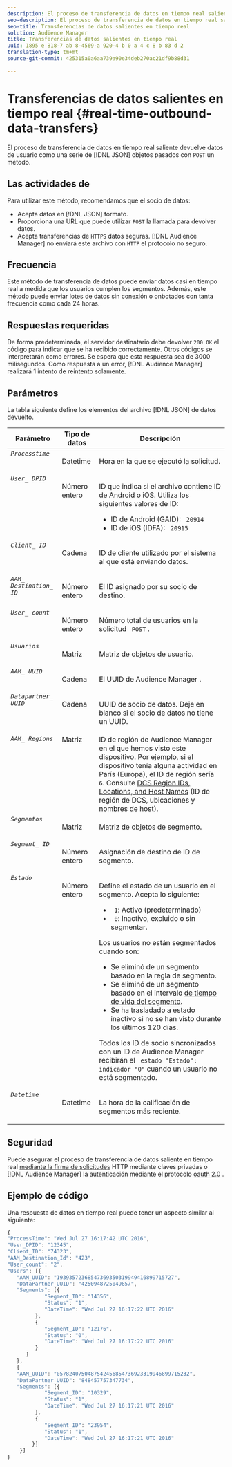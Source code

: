 ```yaml
---
description: El proceso de transferencia de datos en tiempo real saliente devuelve datos de usuario como una serie de objetos JSON pasados con un método POST.
seo-description: El proceso de transferencia de datos en tiempo real saliente devuelve datos de usuario como una serie de objetos JSON pasados con un método POST.
seo-title: Transferencias de datos salientes en tiempo real
solution: Audience Manager
title: Transferencias de datos salientes en tiempo real
uuid: 1895 e 818-7 ab 8-4569-a 920-4 b 0 a 4 c 8 b 83 d 2
translation-type: tm+mt
source-git-commit: 425315a0a6aa739a90e34deb270ac21df9b88d31

---
```



# Transferencias de datos salientes en tiempo real {#real-time-outbound-data-transfers}

El proceso de transferencia de datos en tiempo real saliente devuelve datos de usuario como una serie de [!DNL JSON] objetos pasados con `POST` un método.

<!-- c_outbound_json.xml -->

## Las actividades de

Para utilizar este método, recomendamos que el socio de datos:

* Acepta datos en [!DNL JSON] formato.
* Proporciona una URL que puede utilizar `POST` la llamada para devolver datos.
* Acepta transferencias de `HTTPS` datos seguras. [!DNL Audience Manager] no enviará este archivo con `HTTP` el protocolo no seguro.

## Frecuencia

Este método de transferencia de datos puede enviar datos casi en tiempo real a medida que los usuarios cumplen los segmentos. Además, este método puede enviar lotes de datos sin conexión o onbotados con tanta frecuencia como cada 24 horas.

## Respuestas requeridas

De forma predeterminada, el servidor destinatario debe devolver `200 OK` el código para indicar que se ha recibido correctamente. Otros códigos se interpretarán como errores. Se espera que esta respuesta sea de 3000 milisegundos. Como respuesta a un error, [!DNL Audience Manager] realizará 1 intento de reintento solamente.

## Parámetros

La tabla siguiente define los elementos del archivo [!DNL JSON] de datos devuelto.

<table id="table_68475F9D01ED4A44B5909234114AEDE2"> 
 <thead> 
  <tr> 
   <th colname="col1" class="entry"> Parámetro </th> 
   <th colname="col2" class="entry"> Tipo de datos </th> 
   <th colname="col3" class="entry"> Descripción </th> 
  </tr>
 </thead>
 <tbody> 
  <tr valign="top"> 
   <td colname="col1"> <code><i>Processtime</i></code> </td> 
   <td colname="col2"> <p>Datetime </p> </td> 
   <td colname="col3"> <p>Hora en la que se ejecutó la solicitud. </p> </td> 
  </tr> 
  <tr valign="top"> 
   <td colname="col1"><code><i>User_ DPID</i></code> </td> 
   <td colname="col2"> <p>Número entero </p> </td> 
   <td colname="col3"> <p>ID que indica si el archivo contiene ID de Android o iOS. Utiliza los siguientes valores de ID: </p> 
    <ul id="ul_159306B0CF304DE0B9A9836D41263E70"> 
     <li id="li_46F9F4F9DDC34AB683AE2DF0317FBCAC">ID de Android (GAID): <code> 20914</code> </li> 
     <li id="li_57DEB2A7B9024A94A0E302EEA967AB0B">ID de iOS (IDFA): <code> 20915</code> </li> 
    </ul> </td> 
  </tr> 
  <tr valign="top"> 
   <td colname="col1"><code><i>Client_ ID</i></code> </td> 
   <td colname="col2"> <p>Cadena </p> </td> 
   <td colname="col3"> <p>ID de cliente utilizado por el sistema al que está enviando datos. </p> </td> 
  </tr> 
  <tr valign="top"> 
   <td colname="col1"><code><i>AAM_ Destination_ ID</i></code> </td> 
   <td colname="col2"> <p>Número entero </p> </td> 
   <td colname="col3"> <p>El ID asignado por su socio de destino. </p> </td> 
  </tr> 
  <tr valign="top"> 
   <td colname="col1"><code><i>User_ count</i></code> </td> 
   <td colname="col2"> <p>Número entero </p> </td> 
   <td colname="col3"> <p>Número total de usuarios en la solicitud <code> POST</code> . </p> </td> 
  </tr> 
  <tr valign="top"> 
   <td colname="col1"><code><i>Usuarios</i></code> </td> 
   <td colname="col2"> <p>Matriz </p> </td> 
   <td colname="col3"> <p>Matriz de objetos de usuario. </p> </td> 
  </tr> 
  <tr valign="top"> 
   <td colname="col1"><code><i>AAM_ UUID</i></code> </td> 
   <td colname="col2"> <p>Cadena </p> </td> 
   <td colname="col3"> <p>El UUID <span class="keyword"> de Audience Manager</span> . </p> </td> 
  </tr> 
  <tr valign="top"> 
   <td colname="col1"><code><i>Datapartner_ UUID</i></code> </td> 
   <td colname="col2"> <p>Cadena </p> </td> 
   <td colname="col3"> <p>UUID de socio de datos. Deje en blanco si el socio de datos no tiene un UUID. </p> </td> 
  </tr> 
  <tr valign="top"> 
   <td colname="col1"><code><i>AAM_ Regions</i></code> </td> 
   <td colname="col2"> Matriz </td> 
   <td colname="col3"> ID de región <span class="keyword"> de Audience Manager</span> en el que hemos visto este dispositivo. Por ejemplo, si el dispositivo tenía alguna actividad en París (Europa), el ID de región sería <code> 6</code>. Consulte <a href="../../../api/dcs-intro/dcs-api-reference/dcs-regions.md">DCS Region IDs, Locations, and Host Names</a> (ID de región de DCS, ubicaciones y nombres de host). </td> 
  </tr> 
  <tr valign="top"> 
   <td colname="col1"><code><i>Segmentos</i></code> </td> 
   <td colname="col2"> <p>Matriz </p> </td> 
   <td colname="col3"> <p>Matriz de objetos de segmento. </p> </td> 
  </tr> 
  <tr valign="top"> 
   <td colname="col1"><code><i>Segment_ ID</i></code> </td> 
   <td colname="col2"> <p>Número entero </p> </td> 
   <td colname="col3"> <p>Asignación de destino de ID de segmento. </p> </td> 
  </tr> 
  <tr valign="top"> 
   <td colname="col1"><code><i>Estado</i></code> </td> 
   <td colname="col2"> <p>Número entero </p> </td> 
   <td colname="col3"> <p>Define el estado de un usuario en el segmento. Acepta lo siguiente: </p> 
    <ul id="ul_42C4625E9543494586CF6D851A94E048"> 
     <li id="li_6F13809ECD78403FB3BDA626403E4B57"><code> 1</code>: Activo (predeterminado) </li> 
     <li id="li_10952C8DF7AF4593805FA29028257E38"><code> 0</code>: Inactivo, excluido o sin segmentar. </li> 
    </ul> <p>Los usuarios no están segmentados cuando son: </p> 
    <ul id="ul_E17B080D8DF14D548E1142A9201C1C14"> 
     <li id="li_8352B919A87242E68716FB9EC0443407">Se eliminó de un segmento basado en la regla de segmento. </li> 
     <li id="li_83CFEAFE94C14A11AE198D56E80EBB8C">Se eliminó de un segmento basado en el intervalo <a href="../../../features/traits/segment-ttl-explained.md"> de tiempo de vida del segmento</a>. </li> 
     <li id="li_F48D1052BA2B45108225641292CC748D">Se ha trasladado a estado inactivo si no se han visto durante los últimos 120 días. </li> 
    </ul> <p>Todos los ID de socio sincronizados con un ID <span class="keyword"> de Audience Manager</span> recibirán el <code> estado "Estado": indicador "0"</code> cuando un usuario no está segmentado. </p> </td> 
  </tr> 
  <tr valign="top"> 
   <td colname="col1"><code><i>Datetime</i></code> </td> 
   <td colname="col2"> <p>Datetime </p> </td> 
   <td colname="col3"> <p>La hora de la calificación de segmentos más reciente.</p> </td> 
  </tr> 
 </tbody> 
</table>

## Seguridad

Puede asegurar el proceso de transferencia de datos saliente en tiempo real [mediante la firma de solicitudes](../../../integration/receiving-audience-data/real-time-outbound-transfers/digitally-signed-http-requests.md) HTTP mediante claves privadas o [!DNL Audience Manager] la autenticación mediante el protocolo [oauth 2.0](../../../integration/receiving-audience-data/real-time-outbound-transfers/oauth-in-outbound-transfers.md) .

## Ejemplo de código

Una respuesta de datos en tiempo real puede tener un aspecto similar al siguiente:

```js
{
"ProcessTime": "Wed Jul 27 16:17:42 UTC 2016",
"User_DPID": "12345",
"Client_ID": "74323",
"AAM_Destination_Id": "423",
"User_count": "2",
"Users": [{  
   "AAM_UUID": "19393572368547369350319949416899715727",
   "DataPartner_UUID": "4250948725049857",
   "Segments": [{
            "Segment_ID": "14356",
            "Status": "1",
            "DateTime": "Wed Jul 27 16:17:22 UTC 2016"
         },
         {
            "Segment_ID": "12176",
            "Status": "0",  
            "DateTime": "Wed Jul 27 16:17:22 UTC 2016"
         }
      ]
   },
   {
   "AAM_UUID": "0578240750487542456854736923319946899715232",
   "DataPartner_UUID": "848457757347734",
   "Segments": [{
            "Segment_ID": "10329",
            "Status": "1",
            "DateTime": "Wed Jul 27 16:17:21 UTC 2016"
         },
         {
            "Segment_ID": "23954",
            "Status": "1",
            "DateTime": "Wed Jul 27 16:17:21 UTC 2016"
        }]
    }]
}
```
